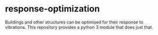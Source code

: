 # response-optimization
Buildings and other structures can be optimised for their response to vibrations. This repository provides a python 3 module that does just that.
